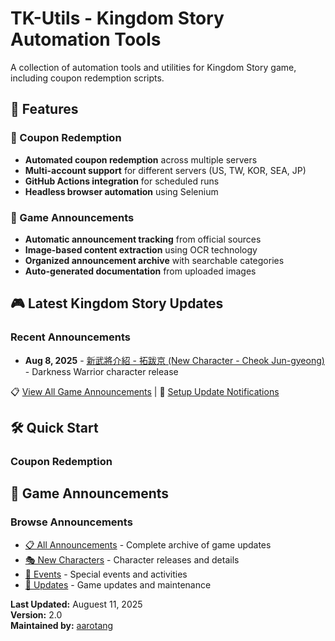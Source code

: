 # TK-Utils - Kingdom Story Automation Tools

A collection of automation tools and utilities for Kingdom Story game, including coupon redemption scripts.

## 🚀 Features

### 🎫 Coupon Redemption
- **Automated coupon redemption** across multiple servers
- **Multi-account support** for different servers (US, TW, KOR, SEA, JP)
- **GitHub Actions integration** for scheduled runs
- **Headless browser automation** using Selenium

### 📰 Game Announcements
- **Automatic announcement tracking** from official sources
- **Image-based content extraction** using OCR technology
- **Organized announcement archive** with searchable categories
- **Auto-generated documentation** from uploaded images

## 🎮 Latest Kingdom Story Updates

### Recent Announcements
- **Aug 8, 2025** - [新武將介紹 - 拓跋京 (New Character - Cheok Jun-gyeong)](announcements/2025-08-cheok-jun-gyeong/) - Darkness Warrior character release

📋 [View All Game Announcements](announcements/) | 🔔 [Setup Update Notifications](.github/workflows/)

## 🛠️ Quick Start

### Coupon Redemption



## 📰 Game Announcements

### Browse Announcements
- [📋 All Announcements](announcements/) - Complete archive of game updates
- [🎭 New Characters](announcements/#-new-characters) - Character releases and details
- [🎉 Events](announcements/#-events) - Special events and activities
- [🔧 Updates](announcements/#-maintenance--updates) - Game updates and maintenance




**Last Updated:** Auguest 11, 2025  
**Version:** 2.0  
**Maintained by:** [aarotang](https://github.com/aarotang)
